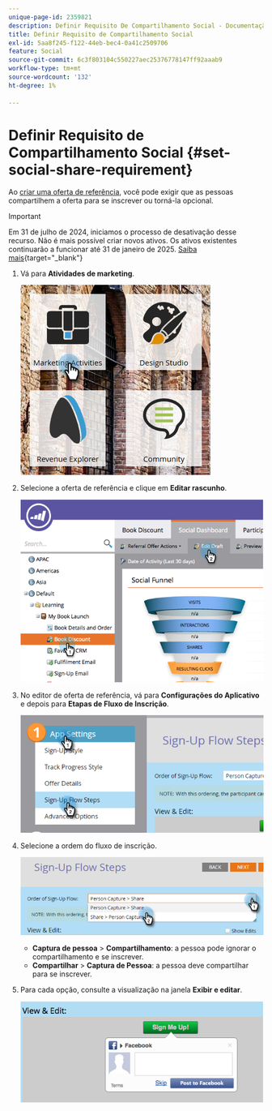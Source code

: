 ```yaml
---
unique-page-id: 2359821
description: Definir Requisito De Compartilhamento Social - Documentação Do Marketo - Documentação Do Produto
title: Definir Requisito de Compartilhamento Social
exl-id: 5aa8f245-f122-44eb-bec4-0a41c2509706
feature: Social
source-git-commit: 6c3f803104c550227aec25376778147ff92aaab9
workflow-type: tm+mt
source-wordcount: '132'
ht-degree: 1%

---
```


# Definir Requisito de Compartilhamento Social {#set-social-share-requirement}

Ao [criar uma oferta de referência](/help/marketo/product-docs/demand-generation/social/referral-offers/create-a-referral-offer.md), você pode exigir que as pessoas compartilhem a oferta para se inscrever ou torná-la opcional.

>[!IMPORTANT]
>
>Em 31 de julho de 2024, iniciamos o processo de desativação desse recurso. Não é mais possível criar novos ativos. Os ativos existentes continuarão a funcionar até 31 de janeiro de 2025. [Saiba mais](https://nation.marketo.com/t5/employee-blogs/marketo-engage-social-features-deprecation/ba-p/351977){target="_blank"}

1. Vá para **Atividades de marketing**.

   ![](assets/ma-1.png)

1. Selecione a oferta de referência e clique em **Editar rascunho**.

   ![](assets/image2015-4-22-13-3a30-3a36.png)

1. No editor de oferta de referência, vá para **Configurações do Aplicativo** e depois para **Etapas de Fluxo de Inscrição**.

   ![](assets/three.png)

1. Selecione a ordem do fluxo de inscrição.

   ![](assets/four.png)

   * **Captura de pessoa** > **Compartilhamento**: a pessoa pode ignorar o compartilhamento e se inscrever.
   * **Compartilhar** > **Captura de Pessoa**: a pessoa deve compartilhar para se inscrever.

1. Para cada opção, consulte a visualização na janela **Exibir e editar**.

   ![](assets/image2015-4-22-13-3a34-3a28.png)
